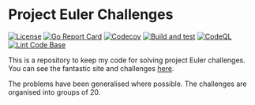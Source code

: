 # Project Euler Challenges

[![License](https://img.shields.io/github/license/andrew-field/projecteuler-go)](./LICENSE)
[![Go Report Card](https://goreportcard.com/badge/github.com/andrew-field/projecteuler-go)](https://goreportcard.com/report/github.com/andrew-field/projecteuler-go)
[![Codecov](https://codecov.io/gh/andrew-field/projecteuler-go/branch/master/graph/badge.svg)](https://codecov.io/gh/andrew-field/projecteuler-go)
[![Build and test](https://github.com/andrew-field/projecteuler-go/actions/workflows/build-test.yml/badge.svg)](https://github.com/andrew-field/projecteuler-go/actions/workflows/build-test.yml)
[![CodeQL](https://github.com/andrew-field/projecteuler-go/actions/workflows/codeql.yml/badge.svg)](https://github.com/andrew-field/projecteuler-go/actions/workflows/codeql.yml)
[![Lint Code Base](https://github.com/andrew-field/projecteuler-go/actions/workflows/linter.yml/badge.svg)](https://github.com/andrew-field/projecteuler-go/actions/workflows/linter.yml)

This is a repository to keep my code for solving project Euler challenges. You can see the fantastic site and challenges [here](https://projecteuler.net/ "Project Euler").

The problems have been generalised where possible. The challenges are organised into groups of 20.
